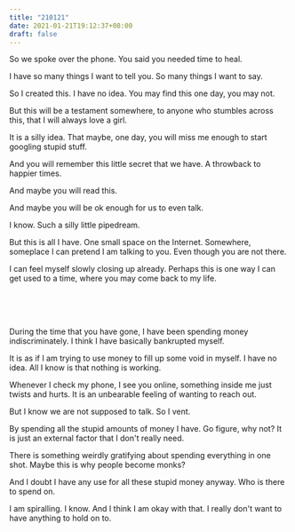 ```yaml
---
title: "210121"
date: 2021-01-21T19:12:37+08:00
draft: false
---
```


So we spoke over the phone. You said you needed time to heal.

I have so many things I want to tell you. So many things I want to say.

So I created this. I have no idea. You may find this one day, you may not.

But this will be a testament somewhere, to anyone who stumbles across this, that I will always love a girl.

It is a silly idea. That maybe, one day, you will miss me enough to start googling stupid stuff.

And you will remember this little secret that we have. A throwback to happier times.

And maybe you will read this.

And maybe you will be ok enough for us to even talk.

I know. Such a silly little pipedream.

But this is all I have. One small space on the Internet. Somewhere, someplace I can pretend I am talking to you. Even though you are not there.

I can feel myself slowly closing up already. Perhaps this is one way I can get used to a time, where you may come back to my life.

<br>
<br>
<br>

During the time that you have gone, I have been spending money indiscriminately. I think I have basically bankrupted myself.

It is as if I am trying to use money to fill up some void in myself. I have no idea. All I know is that nothing is working.

Whenever I check my phone, I see you online, something inside me just twists and hurts. It is an unbearable feeling of wanting to reach out.

But I know we are not supposed to talk. So I vent.

By spending all the stupid amounts of money I have. Go figure, why not? It is just an external factor that I don't really need.

There is something weirdly gratifying about spending everything in one shot. Maybe this is why people become monks?

And I doubt I have any use for all these stupid money anyway. Who is there to spend on.

I am spiralling. I know. And I think I am okay with that. I really don't want to have anything to hold on to.

